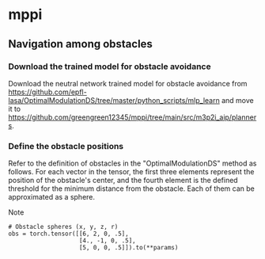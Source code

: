 # mppi

## Navigation among obstacles
### Download the trained model for obstacle avoidance
Download the neutral network trained model for obstacle avoidance from https://github.com/epfl-lasa/OptimalModulationDS/tree/master/python_scripts/mlp_learn and move it to https://github.com/greengreen12345/mppi/tree/main/src/m3p2i_aip/planners. 

### Define the obstacle positions
Refer to the definition of obstacles in the "OptimalModulationDS" method as follows. For each vector in the tensor, the first three elements represent the position of the obstacle's center, and the fourth element is the defined threshold for the minimum distance from the obstacle. Each of them can be approximated as a sphere.
>[!NOTE]
    # Obstacle spheres (x, y, z, r)
    obs = torch.tensor([[6, 2, 0, .5],
                        [4., -1, 0, .5],
                        [5, 0, 0, .5]]).to(**params)

      
